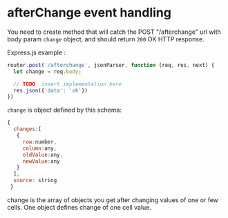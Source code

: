 # afterChange event handling 

You need to create method that will catch the POST "/afterchange" url with body param `change` object, and should return `200` OK HTTP response. 


Express.js example : 
```javascript
router.post('/afterchange', jsonParser, function (req, res, next) {
  let change = req.body;

  // TODO  insert implementation here
  res.json({'data': 'ok'})
})

```

`change` is object defined by this schema:

```javascript 
{
  changes:[
   { 
     row:number, 
     column:any, 
     oldValue:any, 
     newValue:any
   }
  ],
  source: string
 }
```
change is the array of objects you get after changing values of one or few cells. One object defines change of one cell value.
